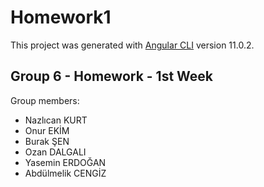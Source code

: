 # Homework1

This project was generated with [Angular CLI](https://github.com/angular/angular-cli) version 11.0.2.

## Group 6 - Homework - 1st Week ##

Group members:
- Nazlıcan KURT
- Onur EKİM
- Burak ŞEN
- Ozan DALGALI
- Yasemin ERDOĞAN
- Abdülmelik CENGİZ